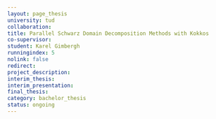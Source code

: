 ```yaml
---
layout: page_thesis
university: tud
collaboration:
title: Parallel Schwarz Domain Decomposition Methods with Kokkos
co-supervisor:
student: Karel Gimbergh
runningindex: 5
nolink: false
redirect:
project_description:
interim_thesis:
interim_presentation:
final_thesis:
category: bachelor_thesis
status: ongoing
---
```


